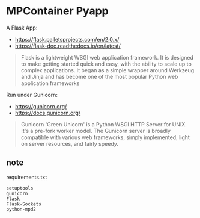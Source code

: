 # MPContainer Pyapp

A Flask App:
* https://flask.palletsprojects.com/en/2.0.x/
* https://flask-doc.readthedocs.io/en/latest/

> Flask is a lightweight WSGI web application framework. It is designed to make getting started quick and easy, with the ability to scale up to complex applications. It began as a simple wrapper around Werkzeug and Jinja and has become one of the most popular Python web application frameworks

Run under Gunicorn:
* https://gunicorn.org/
* https://docs.gunicorn.org/

> Gunicorn 'Green Unicorn' is a Python WSGI HTTP Server for UNIX. It's a pre-fork worker model. The Gunicorn server is broadly compatible with various web frameworks, simply implemented, light on server resources, and fairly speedy.

## note

requirements.txt

```
setuptools
gunicorn
Flask
Flask-Sockets
python-mpd2
```
